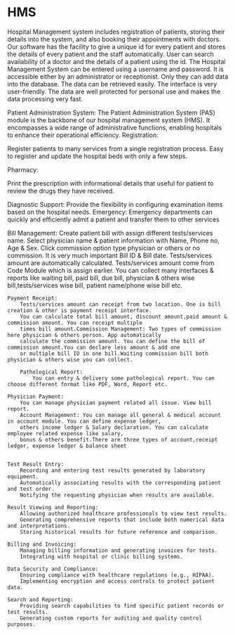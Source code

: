 # HMS
Hospital Management system includes registration of patients, storing their
details into the system, and also booking their appointments with doctors.
Our software has the facility to give a unique id for every patient and stores the details
of every patient and the staff automatically. User can search availability of a doctor and
the details of a patient using the id. The Hospital Management
System can be entered using a username and password. It is accessible either by an
administrator or receptionist. Only they can add data into the database. The data can be
retrieved easily. The interface is very user-friendly. The data are well protected for
personal use and makes the data processing very fast.



Patient Administration System:
The Patient Administration System (PAS) module is the backbone of our hospital management system (HMS). It encompasses a wide range of administrative functions, enabling hospitals to enhance their operational efficiency.
Registration:

Register patients to many services from a single registration process. Easy to register and update the hospital beds with only a few steps.

Pharmacy:
	
Print the prescription with informational details that useful for patient to review the drugs they have received.

Diagnostic Support:	
	Provide the flexibility in configuring examination items based on the hospital needs.
Emergency:
Emergency departments can quickly and efficiently admit a patient and transfer them to other services

Bill Management: 
        Create patient bill with assign different tests/services name. Select physician name & patient information with Name, 
        Phone no, Age & Sex. Click commission option type physician or others or no commission. It is very much important 
        Bill ID & Bill date. Tests/services amount are automatically calculated.  Tests/services amount come from Code Module 
        which is assign earlier. You can collect many interfaces & reports like waiting bill, paid bill, due bill, 
        physician & others wise bill,tests/services wise bill, patient name/phone wise bill etc.
    
    Payment Receipt: 
        Tests/services amount can receipt from two location. One is bill creation & other is payment receipt interface.
        You can calculate total bill amount, discount amount,paid amount & commission amount. You can receipt multiple 
        times bill amount.Commission Management: Two types of commission here physician & others person. App automatically 
        calculate the commission amount. You can define the bill of commission amount.You can declare less amount & add one 
        or multiple bill ID in one bill.Waiting commission bill both physician & others wise you can collect. 
        
        Pathological Report: 
            You can entry & delivery some pathological report. You can choose different format like PDF, Word, Report etc.

    Physician Payment: 
        You can manage physician payment related all issue. View bill report.
        Account Management: You can manage all general & medical account in account module. You can define expense ledger, 
        others income ledger & Salary declaration. You can calculate employee related expense like salary, 
        bonus & others benefit.There are three types of account,receipt ledger, expense ledger & balance sheet


    Test Result Entry:
        Recording and entering test results generated by laboratory equipment.
        Automatically associating results with the corresponding patient and test order.
        Notifying the requesting physician when results are available.

    Result Viewing and Reporting:
        Allowing authorized healthcare professionals to view test results.
        Generating comprehensive reports that include both numerical data and interpretations.
        Storing historical results for future reference and comparison.
 
    Billing and Invoicing:
        Managing billing information and generating invoices for tests.
        Integrating with hospital or clinic billing systems.

    Data Security and Compliance:
        Ensuring compliance with healthcare regulations (e.g., HIPAA).
        Implementing encryption and access controls to protect patient data.

    Search and Reporting:
        Providing search capabilities to find specific patient records or test results.
        Generating custom reports for auditing and quality control purposes.
